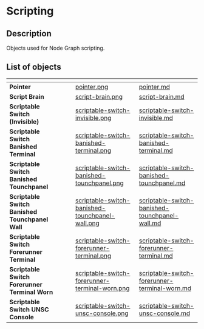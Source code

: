 # Scripting

## Description

Objects used for Node Graph scripting.

## List of objects

<table data-view="cards">
<thead>
    <tr>
        <th></th>
        <th></th>
        <th></th>
        <th data-hidden data-card-cover data-type="files"></th>
        <th data-hidden data-card-target data-type="content-ref"></th>
    </tr>
</thead>
<tbody>
    <tr>
        <td><strong>Pointer</strong></td>
        <td></td>
        <td></td>
        <td><a href="../../../.gitbook/assets/images/objects/gameplay/scripting/pointer.png">pointer.png</a></td>
        <td><a href="pointer.md">pointer.md</a></td>
    </tr>
    <tr>
        <td><strong>Script Brain</strong></td>
        <td></td>
        <td></td>
        <td><a href="../../../.gitbook/assets/images/objects/gameplay/scripting/script-brain.png">script-brain.png</a></td>
        <td><a href="script-brain.md">script-brain.md</a></td>
    </tr>
    <tr>
        <td><strong>Scriptable Switch (Invisible)</strong></td>
        <td></td>
        <td></td>
        <td><a href="../../../.gitbook/assets/images/objects/gameplay/scripting/scriptable-switch-invisible.png">scriptable-switch-invisible.png</a></td>
        <td><a href="scriptable-switch-invisible.md">scriptable-switch-invisible.md</a></td>
    </tr>
    <tr>
        <td><strong>Scriptable Switch Banished Terminal</strong></td>
        <td></td>
        <td></td>
        <td><a href="../../../.gitbook/assets/images/objects/gameplay/scripting/scriptable-switch-banished-terminal.png">scriptable-switch-banished-terminal.png</a></td>
        <td><a href="scriptable-switch-banished-terminal.md">scriptable-switch-banished-terminal.md</a></td>
    </tr>
    <tr>
        <td><strong>Scriptable Switch Banished Tounchpanel</strong></td>
        <td></td>
        <td></td>
        <td><a href="../../../.gitbook/assets/images/objects/gameplay/scripting/scriptable-switch-banished-touchpanel.png">scriptable-switch-banished-tounchpanel.png</a></td>
        <td><a href="scriptable-switch-banished-touchpanel.md">scriptable-switch-banished-tounchpanel.md</a></td>
    </tr>
    <tr>
        <td><strong>Scriptable Switch Banished Tounchpanel Wall</strong></td>
        <td></td>
        <td></td>
        <td><a href="../../../.gitbook/assets/images/objects/gameplay/scripting/scriptable-switch-banished-touchpanel-wall.png">scriptable-switch-banished-tounchpanel-wall.png</a></td>
        <td><a href="scriptable-switch-banished-tounchpanel-wall.md">scriptable-switch-banished-tounchpanel-wall.md</a></td>
    </tr>
    <tr>
        <td><strong>Scriptable Switch Forerunner Terminal</strong></td>
        <td></td>
        <td></td>
        <td><a href="../../../.gitbook/assets/images/objects/gameplay/scripting/scriptable-switch-forerunner-terminal.png">scriptable-switch-forerunner-terminal.png</a></td>
        <td><a href="scriptable-switch-forerunner-terminal.md">scriptable-switch-forerunner-terminal.md</a></td>
    </tr>
    <tr>
        <td><strong>Scriptable Switch Forerunner Terminal Worn</strong></td>
        <td></td>
        <td></td>
        <td><a href="../../../.gitbook/assets/images/objects/gameplay/scripting/scriptable-switch-forerunner-terminal-worn.png">scriptable-switch-forerunner-terminal-worn.png</a></td>
        <td><a href="scriptable-switch-forerunner-terminal-worn.md">scriptable-switch-forerunner-terminal-worn.md</a></td>
    </tr>
    <tr>
        <td><strong>Scriptable Switch UNSC Console</strong></td>
        <td></td>
        <td></td>
        <td><a href="../../../.gitbook/assets/images/objects/gameplay/scripting/scriptable-switch-unsc-console.png">scriptable-switch-unsc-console.png</a></td>
        <td><a href="scriptable-switch-unsc-console.md">scriptable-switch-unsc-console.md</a></td>
    </tr>
</tbody>